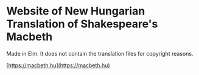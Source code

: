# Website of New Hungarian Translation of Shakespeare's Macbeth

Made in Elm. It does not contain the translation files for copyright reasons.

[https://macbeth.hu](https://macbeth.hu)

